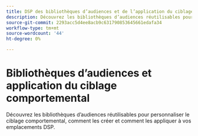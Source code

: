 ```yaml
---
title: DSP des bibliothèques d’audiences et de l’application du ciblage comportemental
description: Découvrez les bibliothèques d’audiences réutilisables pour personnaliser le ciblage comportemental.
source-git-commit: 2293acc5d4ee8acb9c631790853645661edafa34
workflow-type: tm+mt
source-wordcount: '44'
ht-degree: 0%

---
```


# Bibliothèques d’audiences et application du ciblage comportemental

Découvrez les bibliothèques d’audiences réutilisables pour personnaliser le ciblage comportemental, comment les créer et comment les appliquer à vos emplacements DSP.

<!--
>[!VIDEO]()
-->
